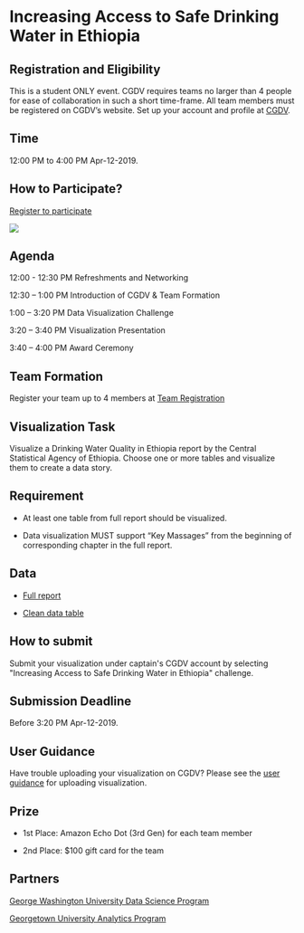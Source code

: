 # Increasing Access to Safe Drinking Water in Ethiopia

## Registration and Eligibility

This is a student ONLY event. CGDV requires teams no larger than 4 people for ease of collaboration in such a short time-frame. All team members must be registered on CGDV’s website. Set up your account and profile at [CGDV](http://34.205.15.39:4000/authentication/signup).

## Time

12:00 PM to 4:00 PM Apr-12-2019.

## How to Participate?

[Register to participate](https://www.eventbrite.com/e/cgdv-data-visualization-challenge-tickets-59229510059)

![](https://cgdv.github.io/challenges/Drinking-Water-Quality-in-Ethiopia/post.jpg)

## Agenda

12:00 - 12:30 PM Refreshments and Networking

12:30 – 1:00 PM Introduction of CGDV & Team Formation

1:00 – 3:20 PM Data Visualization Challenge

3:20 – 3:40 PM Visualization Presentation

3:40 – 4:00 PM Award Ceremony

## Team Formation 

Register your team up to 4 members at [Team Registration](https://forms.gle/ivGWb2EQkb5CdjSG6)

## Visualization Task

Visualize a Drinking Water Quality in Ethiopia report by the Central Statistical Agency of Ethiopia. Choose one or more tables and visualize them to create a data story.

## Requirement 

* At least one table from full report should be visualized.

* Data visualization MUST support “Key Massages” from the beginning of corresponding chapter in the full report. 

## Data

* [Full report](https://cgdv.github.io/challenges/Drinking-Water-Quality-in-Ethiopia/report/Drinking-water-quality-ethiopia-ESS-2016.pdf )

* [Clean data table](https://github.com/CGDV/CGDV.github.io/tree/master/challenges/Drinking-Water-Quality-in-Ethiopia/data )

## How to submit 

Submit your visualization under captain's CGDV account by selecting "Increasing Access to Safe Drinking Water in Ethiopia" challenge.

## Submission Deadline

Before 3:20 PM Apr-12-2019.

## User Guidance

Have trouble uploading your visualization on CGDV? Please see the [user guidance](https://cgdv.github.io/userGuidance/) for uploading visualization. 

## Prize

* 1st Place: Amazon Echo Dot (3rd Gen) for each team member

* 2nd Place: $100 gift card for the team

## Partners 

[George Washington University Data Science Program](https://datasci.columbian.gwu.edu/)

[Georgetown University Analytics Program](https://analytics.georgetown.edu/)